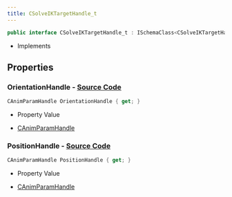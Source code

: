 ```yaml
---
title: CSolveIKTargetHandle_t
---
```


```csharp
public interface CSolveIKTargetHandle_t : ISchemaClass<CSolveIKTargetHandle_t>, ISchemaField, ISchemaClass, INativeHandle
```

- Implements

## Properties

### **OrientationHandle** - [Source Code](https://github.com/swiftly-solution/swiftlys2/blob/main/managed/src/SwiftlyS2.Generated/Schemas/Interfaces/CSolveIKTargetHandle_t.cs#L18)

```csharp
CAnimParamHandle OrientationHandle { get; }
```

- Property Value

- [CAnimParamHandle](/docs/api/shared/schemadefinitions/canimparamhandle)

### **PositionHandle** - [Source Code](https://github.com/swiftly-solution/swiftlys2/blob/main/managed/src/SwiftlyS2.Generated/Schemas/Interfaces/CSolveIKTargetHandle_t.cs#L16)

```csharp
CAnimParamHandle PositionHandle { get; }
```

- Property Value

- [CAnimParamHandle](/docs/api/shared/schemadefinitions/canimparamhandle)

